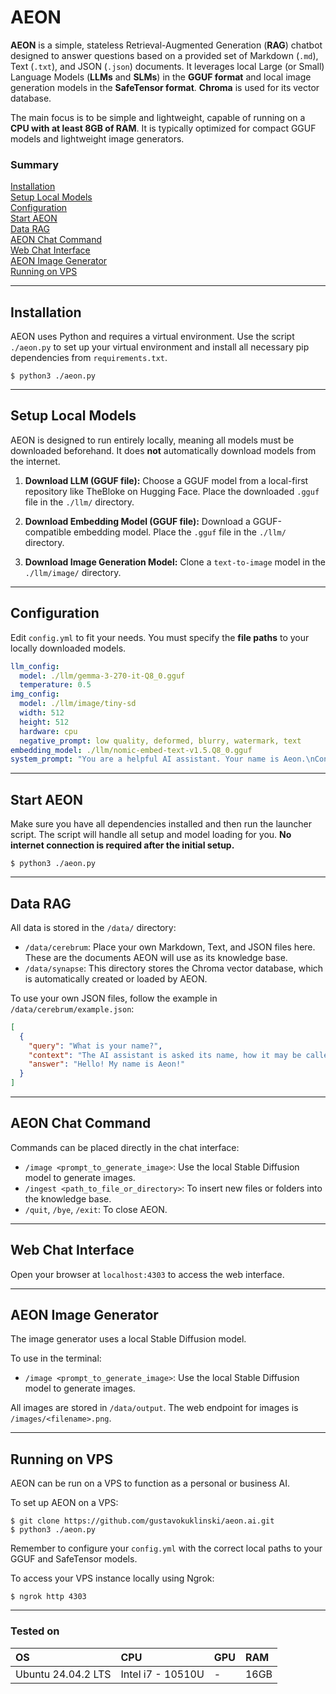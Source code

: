 # AEON

**AEON** is a simple, stateless Retrieval-Augmented Generation (**RAG**) chatbot designed to answer questions based on a provided set of Markdown (`.md`), Text (`.txt`), and JSON (`.json`) documents. It leverages local Large (or Small) Language Models (**LLMs** and **SLMs**) in the **GGUF format** and local image generation models in the **SafeTensor format**. **Chroma** is used for its vector database.

The main focus is to be simple and lightweight, capable of running on a **CPU with at least 8GB of RAM**. It is typically optimized for compact GGUF models and lightweight image generators.

### Summary

[Installation](installation)<br />
[Setup Local Models](setup-local-models)<br />
[Configuration](configuration)<br />
[Start AEON](start-aeon)<br />
[Data RAG](data-rag)<br />
[AEON Chat Command](aeon-chat-command)<br />
[Web Chat Interface](web-chat-interface)<br />
[AEON Image Generator](aeon-image-generator)<br />
[Running on VPS](running-on-vps)

-----

## Installation

AEON uses Python and requires a virtual environment. Use the script `./aeon.py` to set up your virtual environment and install all necessary pip dependencies from `requirements.txt`.

```shell
$ python3 ./aeon.py
```

-----

## Setup Local Models

AEON is designed to run entirely locally, meaning all models must be downloaded beforehand. It does **not** automatically download models from the internet.

1.  **Download LLM (GGUF file):** Choose a GGUF model from a local-first repository like TheBloke on Hugging Face. Place the downloaded `.gguf` file in the `./llm/` directory.

2.  **Download Embedding Model (GGUF file):** Download a GGUF-compatible embedding model. Place the `.gguf` file in the `./llm/` directory.

3.  **Download Image Generation Model:** Clone a `text-to-image` model in the `./llm/image/` directory.

-----

## Configuration

Edit `config.yml` to fit your needs. You must specify the **file paths** to your locally downloaded models.

```yaml
llm_config:
  model: ./llm/gemma-3-270-it-Q8_0.gguf
  temperature: 0.5
img_config:
  model: ./llm/image/tiny-sd
  width: 512
  height: 512
  hardware: cpu
  negative_prompt: low quality, deformed, blurry, watermark, text
embedding_model: ./llm/nomic-embed-text-v1.5.Q8_0.gguf
system_prompt: "You are a helpful AI assistant. Your name is Aeon.\nContext: {context}"
```

-----

## Start AEON

Make sure you have all dependencies installed and then run the launcher script. The script will handle all setup and model loading for you. **No internet connection is required after the initial setup.**

```shell
$ python3 ./aeon.py
```

-----

## Data RAG

All data is stored in the `/data/` directory:

  * `/data/cerebrum`: Place your own Markdown, Text, and JSON files here. These are the documents AEON will use as its knowledge base.
  * `/data/synapse`: This directory stores the Chroma vector database, which is automatically created or loaded by AEON.

To use your own JSON files, follow the example in `/data/cerebrum/example.json`:

```json
[
  {
    "query": "What is your name?",
    "context": "The AI assistant is asked its name, how it may be called",
    "answer": "Hello! My name is Aeon!"
  }
]
```

-----

## AEON Chat Command

Commands can be placed directly in the chat interface:

  * `/image <prompt_to_generate_image>`: Use the local Stable Diffusion model to generate images.
  * `/ingest <path_to_file_or_directory>`: To insert new files or folders into the knowledge base.
  * `/quit`, `/bye`, `/exit`: To close AEON.

-----

## Web Chat Interface

Open your browser at `localhost:4303` to access the web interface.

-----

## AEON Image Generator

The image generator uses a local Stable Diffusion model.

To use in the terminal:

  * `/image <prompt_to_generate_image>`: Use the local Stable Diffusion model to generate images.

All images are stored in `/data/output`. The web endpoint for images is `/images/<filename>.png`.

-----

## Running on VPS

AEON can be run on a VPS to function as a personal or business AI.

To set up AEON on a VPS:

```shell
$ git clone https://github.com/gustavokuklinski/aeon.ai.git
$ python3 ./aeon.py
```

Remember to configure your `config.yml` with the correct local paths to your GGUF and SafeTensor models.

To access your VPS instance locally using Ngrok:

```shell
$ ngrok http 4303
```

-----

### Tested on

| OS | CPU | GPU | RAM |
|:---|:---|:---|:---|
| Ubuntu 24.04.2 LTS | Intel i7 - 10510U | - | 16GB |